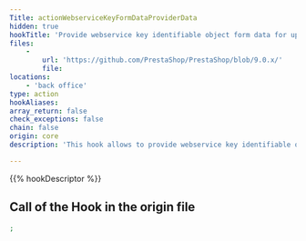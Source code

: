 ```yaml
---
Title: actionWebserviceKeyFormDataProviderData
hidden: true
hookTitle: 'Provide webservice key identifiable object form data for update'
files:
    -
        url: 'https://github.com/PrestaShop/PrestaShop/blob/9.0.x/'
        file: 
locations:
    - 'back office'
type: action
hookAliases: 
array_return: false
check_exceptions: false
chain: false
origin: core
description: 'This hook allows to provide webservice key identifiable object form data which will prefill the form in update/edition page'

---
```


{{% hookDescriptor %}}

## Call of the Hook in the origin file

```php
;
```
